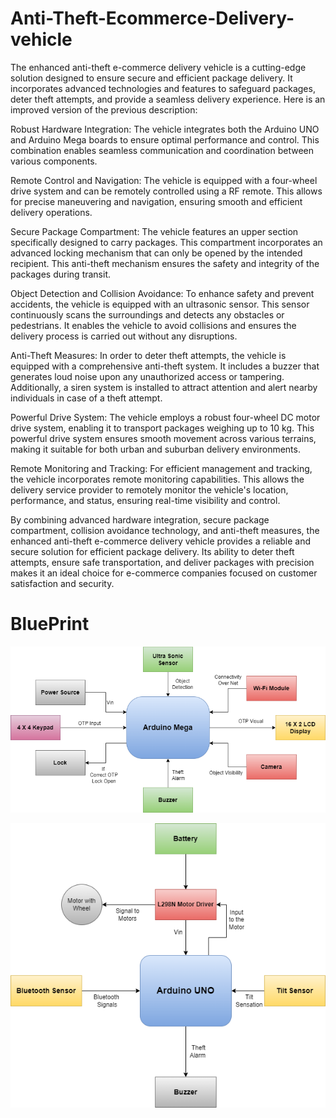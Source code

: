 # Anti-Theft-Ecommerce-Delivery-vehicle
The enhanced anti-theft e-commerce delivery vehicle is a cutting-edge solution designed to ensure secure and efficient package delivery. It incorporates advanced technologies and features to safeguard packages, deter theft attempts, and provide a seamless delivery experience. Here is an improved version of the previous description:

Robust Hardware Integration:
The vehicle integrates both the Arduino UNO and Arduino Mega boards to ensure optimal performance and control. This combination enables seamless communication and coordination between various components.

Remote Control and Navigation:
The vehicle is equipped with a four-wheel drive system and can be remotely controlled using a RF remote. This allows for precise maneuvering and navigation, ensuring smooth and efficient delivery operations.

Secure Package Compartment:
The vehicle features an upper section specifically designed to carry packages. This compartment incorporates an advanced locking mechanism that can only be opened by the intended recipient. This anti-theft mechanism ensures the safety and integrity of the packages during transit.

Object Detection and Collision Avoidance:
To enhance safety and prevent accidents, the vehicle is equipped with an ultrasonic sensor. This sensor continuously scans the surroundings and detects any obstacles or pedestrians. It enables the vehicle to avoid collisions and ensures the delivery process is carried out without any disruptions.

Anti-Theft Measures:
In order to deter theft attempts, the vehicle is equipped with a comprehensive anti-theft system. It includes a buzzer that generates loud noise upon any unauthorized access or tampering. Additionally, a siren system is installed to attract attention and alert nearby individuals in case of a theft attempt.

Powerful Drive System:
The vehicle employs a robust four-wheel DC motor drive system, enabling it to transport packages weighing up to 10 kg. This powerful drive system ensures smooth movement across various terrains, making it suitable for both urban and suburban delivery environments.

Remote Monitoring and Tracking:
For efficient management and tracking, the vehicle incorporates remote monitoring capabilities. This allows the delivery service provider to remotely monitor the vehicle's location, performance, and status, ensuring real-time visibility and control.

By combining advanced hardware integration, secure package compartment, collision avoidance technology, and anti-theft measures, the enhanced anti-theft e-commerce delivery vehicle provides a reliable and secure solution for efficient package delivery. Its ability to deter theft attempts, ensure safe transportation, and deliver packages with precision makes it an ideal choice for e-commerce companies focused on customer satisfaction and security.

# BluePrint
![Arduino_Mega_Connection](Images/Arduino_Mega_Connection.png)

![ArduinoUno_Connection](Images/ArduinoUno_Connection.png)
